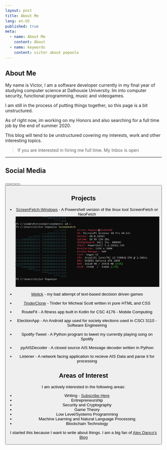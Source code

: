 ```yaml
---
layout: post
title: About Me
lang: en-US
published: true
meta:
  - name: About Me
    content: About
  - name: keywords
    content: victor about popoola
---
```


## About Me
My name is Victor, I am a software developer currently in my final year of studying computer science at Dalhousie University. Im into computer security, functional programming, music and videogames.

I am still in the process of putting things together, so this page is a bit unstructured. 

As of right now, im working on my Honors and also searching for a full time job by the end of summer 2020.

This blog will tend to be unstructured covering my interests, work and other interesting topics.
> If you are interested in hiring me full time. My Inbox is open

---

## Social Media

<Button title="Instagram" url="https://instagram.com/vie.tor/"/>
<Button title="Linkedln" url="https://www.linkedin.com/in/victor-popoola/"/>
<Button title="Keybase" url="https://keybase.io/victorxlr"/>
<Button title="Coffee" url="https://www.buymeacoffee.com/victorxlr"/>

## Projects

- [ScreenFetch-Windows](https://github.com/VictorXLR/ScreenFetch-Windows) - A Powershell version of the linux tool ScreenFetch or NeoFetch 
![Tool](/posts/images/screenFetch.png)

- [Welick](https://victorxlr.me/Welick/) - my bad attempt of text-based decision driven games

- [TinderClone](https://victorxlr.me/TinderClone/) - Tinder for Micheal Scott written in pure HTML and CSS

- RouteFit - A fitness app built in Kotlin for CSC 4176 - Mobile Computing

- ElectionApp - An Android app used for society elections used in CSCI 3110 - Software Engineering

- Spotify-Tweet - A Python program to tweet my currently playing song on Spotify

- pyAISDecoder - A closed source AIS Message decoder written in Python

- Listener - A network facing application to recieve AIS Data and parse it for processing


    

## Areas of Interest
I am actively interested in the following areas:
- Writing - [Subscribe Here](https://victorxlr.substack.com/)
- Entrepreneurship
- Security and Cryptography
- Game Theory
- Low Level/Systems Programming
- Machine Learning and Natural Language Processing
- Blockchain Technology



I started this because I want to write about things. 
I am a big fan of [Alex Danco's Blog](https://alexdanco.com/)

